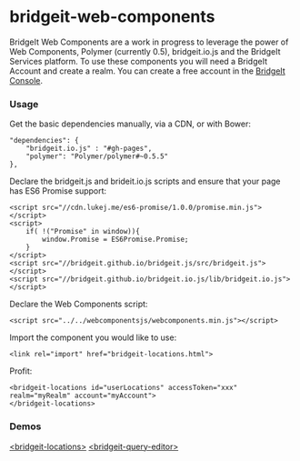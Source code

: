 bridgeit-web-components
============

BridgeIt Web Components are a work in progress to leverage the power of Web Components, Polymer (currently 0.5), bridgeit.io.js and the BridgeIt Services platform. To use these components you will need a BridgeIt Account and create a realm. You can create a free account in the [BridgeIt Console](http://dev.bridgeit.io/console). 

### Usage

Get the basic dependencies manually, via a CDN, or with Bower: 

```
"dependencies": {
	"bridgeit.io.js" : "#gh-pages",
	"polymer": "Polymer/polymer#~0.5.5"
},
```

Declare the bridgeit.js and brideit.io.js scripts and ensure that your page has ES6 Promise support:

```
<script src="//cdn.lukej.me/es6-promise/1.0.0/promise.min.js"></script>
<script>
	if( !("Promise" in window)){
		window.Promise = ES6Promise.Promise;
	}
</script>
<script src="//bridgeit.github.io/bridgeit.js/src/bridgeit.js"></script>
<script src="//bridgeit.github.io/bridgeit.io.js/lib/bridgeit.io.js"></script>
```

Declare the Web Components script:

```
<script src="../../webcomponentsjs/webcomponents.min.js"></script>
```

Import the component you would like to use:

```
<link rel="import" href="bridgeit-locations.html">
```

Profit:

```
<bridgeit-locations id="userLocations" accessToken="xxx" realm="myRealm" account="myAccount">
</bridgeit-locations>
```

### Demos

[&lt;bridgeit-locations&gt;](http://bridgeit.github.io/bridgeit-web-components/components/bridgeit-web-components/bridgeit-locations/)
[&lt;bridgeit-query-editor&gt;](http://bridgeit.github.io/bridgeit-web-components/components/bridgeit-web-components/bridgeit-query-editor/)

